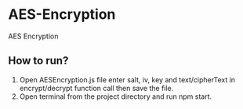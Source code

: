# AES-Encryption
AES Encryption


## How to run?
1. Open AESEncryption.js file enter salt, iv, key and text/cipherText in encrypt/decrypt function call then save the file.
2. Open terminal from the project directory and run npm start.
